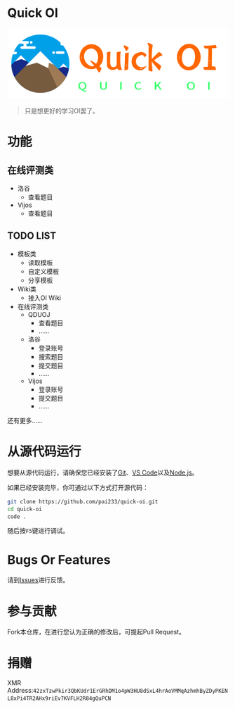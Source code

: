 # **Quick OI**
![title](icon_title.png)

> 只是想更好的学习OI罢了。

# 功能

## 在线评测类
* 洛谷
    + 查看题目
* Vijos
    + 查看题目

## TODO LIST
* 模板类
    + 读取模板
    + 自定义模板
    + 分享模板
* Wiki类
    + 接入OI Wiki
* 在线评测类
    + QDUOJ
        - 查看题目
        - ……
    + 洛谷
        - 登录账号
        - 搜索题目
        - 提交题目
        - ……  
    + Vijos
        - 登录账号
        - 提交题目
        - ……

还有更多……                               

# 从源代码运行
想要从源代码运行，请确保您已经安装了[Git](https://git-scm.com/downloads)、[VS Code](https://code.visualstudio.com/)以及[Node.js](https://nodejs.org/en/download/)。

如果已经安装完毕，你可通过以下方式打开源代码：
```bash
git clone https://github.com/pai233/quick-oi.git
cd quick-oi
code .
```
随后按`F5`键进行调试。

# Bugs Or Features
请到[Issues](https://github.com/pai233/quick-oi/issues)进行反馈。

# 参与贡献
Fork本仓库，在进行您认为正确的修改后，可提起Pull Request。

# 捐赠
XMR Address:`42zxTzwPkir3QbKUdr1ErGRhDM1o4pW3HU8dSxL4hrAoVMMqAzhmhByZDyPKENL8xPi4TR2AHx9riEv7KVFLH2R84gQuPCN`